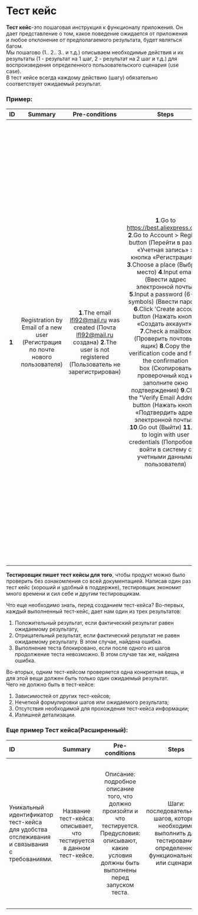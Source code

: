 # Тест кейс  
**Тест кейс**-это пошаговая инструкция к функционалу приложения.  Он дает представление о том, какое поведение ожидается от приложения и любое отклонение от предполагаемого результата, будет являться багом.     
Мы пошагово (1.. 2.. 3.. и т.д.) описываем необходимые действия и их результаты (1 - результат на 1 шаг, 2 - результат на 2 шаг и т.д.)  для воспроизведения определенного пользовательского сценария (use case).   
В тест кейсе всегда каждому действию (шагу) обязательно соответствует ожидаемый результат.    
### Пример:   

ID | Summary | Pre-conditions | Steps | Expected results
:--|:-------:|:--------------:|:-----:|-----------------:
**1** | Registration by Email of a new user (Регистрация по почте нового пользователя) | **1**.The email lfl92@mail.ru was created (Почта lfl92@mail.ru создана)    **2**.The user is not registered (Пользователь не зарегистрирован) | **1**.Go to https://best.aliexpress.com/   **2**.Go to Account > Register button (Перейти в раздел «Учетная запись» > кнопка «Регистрация».)   **3**.Choose a place (Выбрать место)    **4**.Input email (Ввести адрес электронной почты)  **5**.Input a password (6-20 symbols) (Ввести пароль)   **6**.Click 'Create accout' button (Нажать кнопку «Создать аккаунт»)    **7**.Check a mailbox (Проверить почтовый ящик)     **8**.Copy the verification code and fill in the confirmation box (Скопировать проверочный код и заполните окно подтверждения) **9**.Click the "Verify Email Address" button (Нажать кнопку «Подтвердить адрес электронной почты»)     **10**.Go out (Выйти)   **11**.Try to login with user credentials (Попробовать войти в систему с учетными данными пользователя) |   **1**.The Main page is open (Главная страница открыта)  **2**.The registration window is opened (Окно регистрации открыто)  **3**.The list opens. User selects a location (Открывается список. Пользователь выбирает место)     **4**.Email is displayed, no error message (Почта отображается, нет сообщения об ошибке)    **5**.The password is displayed, there is no error message. (Пароль отображается, сообщения об ошибке нет)  **6**.The verification window is dispalyed. The 'Verify Email' button is disabled (Отображается окно проверки. Кнопка «Подтвердить адрес электронной почты» отключена)  **7**.The verification code was received (Код подтверждения получен)    **8**.Confirm button is active (Кнопка подтвердить активна)     **9**.User registered (Пользователь зарегистрирован)    **10**.User logged out (Пользователь вышел из системы)  **11**.User logged in (Пользователь вошел в систему) |
  
**Тестировщик пишет тест кейсы для того**, чтобы продукт можно было проверить без ознакомления со всей документацией. Написав один раз тест кейс (хороший и удобный в поддержке), тестировщик экономит много времени и сил себе и другим тестировщикам.   

Что еще необходимо знать, перед созданием тест-кейса?
Во-первых, каждый выполненный тест-кейс, дает нам один из трех результатов:      
1. Положительный результат, если фактический результат равен ожидаемому результату,  
2. Отрицательный результат, если фактический результат не равен ожидаемому результату. В этом случае, найдена ошибка.    
3. Выполнение теста блокировано, если после одного из шагов продолжение теста невозможно. В этом случае так же, найдена ошибка.  

Во-вторых, одним тест-кейсом проверяется одна конкретная вещь, и для этой вещи должен быть только один ожидаемый результат.   
Чего не должно быть в тест-кейсе:
1. Зависимостей от других тест-кейсов;   
2. Нечеткой формулировки шагов или ожидаемого результата;   
3. Отсутствия необходимой для прохождения тест-кейса информации;   
4. Излишней детализации.   


### Еще пример Тест кейса(Расширенный):

ID | Summary | Pre-conditions | Steps | Expected results | Environment | Comments
:--|:-------:|:--------------:|:-----:|-----------------: | ----: | ----:
Уникальный идентификатор тест-кейса для удобства отслеживания и связывания с требованиями. | Название тест-кейса: описывает, что тестируется в данном тест-кейсе. | Описание: подробное описание того, что должно произойти и что тестируется. Предусловия: описывают, какие условия должны быть выполнены перед запуском теста. | Шаги: последовательность шагов, которые необходимо выполнить для тестирования определенной функциональности или сценария. | Ожидаемый результат: описывает, что ожидается после выполнения каждого шага. | Среда: описание того, где тест проводится, например, на каком железе, в какой операционной системе и т.д. (Стоит отметить что иногда эти данные крайне важны, а иногда они не нужны потому как по-умолчанию в веб приложении тест проходит на стенде предназначенном для этого) | Комментарии: дополнительная информация, которую следует учитывать при выполнении теста
 

